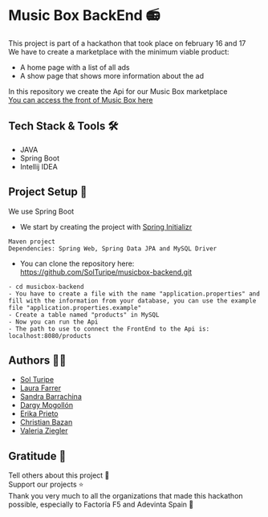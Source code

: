 # Music Box BackEnd 📻

This project is part of a hackathon that took place on february 16 and 17 \
We have to create a marketplace with the minimum viable product:

* A home page with a list of all ads
* A show page that shows more information about the ad

In this repository we create the Api for our Music Box marketplace \
[You can access the front of Music Box here](https://github.com/zizi21v/MusicBox_Frontend)

## Tech Stack & Tools 🛠

- JAVA
- Spring Boot
- Intellij IDEA

## Project Setup 📌

We use Spring Boot

* We start by creating the project with [Spring Initializr](https://start.spring.io/)
```
Maven project
Dependencies: Spring Web, Spring Data JPA and MySQL Driver
```

* You can clone the repository here: https://github.com/SolTuripe/musicbox-backend.git
```
- cd musicbox-backend
- You have to create a file with the name "application.properties" and fill with the information from your database, you can use the example file "application.properties.example"
- Create a table named "products" in MySQL
- Now you can run the Api
- The path to use to connect the FrontEnd to the Api is: localhost:8080/products
```

## Authors 👩‍💻

* [Sol Turipe](https://github.com/SolTuripe)
* [Laura Farrer](https://github.com/laurasoad)
* [Sandra Barrachina](https://github.com/Sbarrachina)
* [Dargy Mogollón](https://github.com/DargyJML)
* [Erika Prieto](https://github.com/Eriry930)
* [Christian Bazan](https://github.com/Infestas36)
* [Valeria Ziegler](https://github.com/zizi21v)

## Gratitude 🎁

Tell others about this project 📢  \
Support our projects ⭐ \
Thank you very much to all the organizations that made this hackathon possible, especially to Factoría F5 and Adevinta Spain 💜


